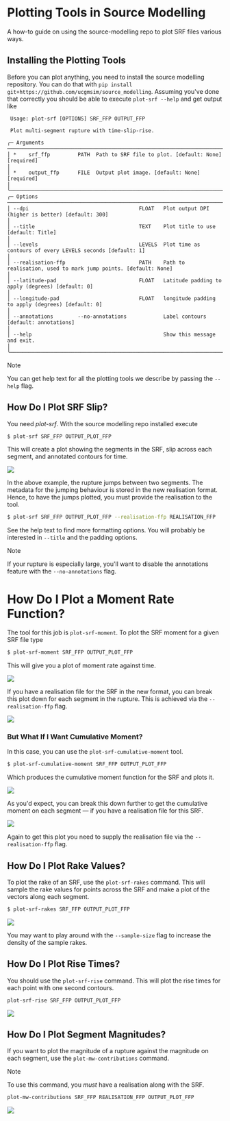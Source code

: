 # Plotting Tools in Source Modelling

A how-to guide on using the source-modelling repo to plot SRF files various ways.

## Installing the Plotting Tools

Before you can plot anything, you need to install the source modelling repository. You can do that with `pip install git+https://github.com/ucgmsim/source_modelling`. Assuming you've done that correctly you should be able to execute `plot-srf --help` and get output like

```
 Usage: plot-srf [OPTIONS] SRF_FFP OUTPUT_FFP                                                                                                                 
                                                                                                                                                              
 Plot multi-segment rupture with time-slip-rise.                                                                                                              
                                                                                                                                                              
╭─ Arguments ────────────────────────────────────────────────────────────────────────────────────────────────────────────────────────────────────────────────╮
│ *    srf_ffp         PATH  Path to SRF file to plot. [default: None] [required]                                                                            │
│ *    output_ffp      FILE  Output plot image. [default: None] [required]                                                                                   │
╰────────────────────────────────────────────────────────────────────────────────────────────────────────────────────────────────────────────────────────────╯
╭─ Options ──────────────────────────────────────────────────────────────────────────────────────────────────────────────────────────────────────────────────╮
│ --dpi                                    FLOAT   Plot output DPI (higher is better) [default: 300]                                                         │
│ --title                                  TEXT    Plot title to use [default: Title]                                                                        │
│ --levels                                 LEVELS  Plot time as contours of every LEVELS seconds [default: 1]                                                │
│ --realisation-ffp                        PATH    Path to realisation, used to mark jump points. [default: None]                                            │
│ --latitude-pad                           FLOAT   Latitude padding to apply (degrees) [default: 0]                                                          │
│ --longitude-pad                          FLOAT   longitude padding to apply (degrees) [default: 0]                                                         │
│ --annotations        --no-annotations            Label contours [default: annotations]                                                                     │
│ --help                                           Show this message and exit.                                                                               │
╰────────────────────────────────────────────────────────────────────────────────────────────────────────────────────────────────────────────────────────────╯
```

> [!NOTE]
> You can get help text for all the plotting tools we describe by
> passing the `--help` flag.

## How Do I Plot SRF Slip?

You need _plot-srf_. With the source modelling repo installed execute

```bash
$ plot-srf SRF_FFP OUTPUT_PLOT_FFP
```

This will create a plot showing the segments in the SRF, slip across
each segment, and annotated contours for time.

![](images/srf_plot_example.png)

In the above example, the rupture jumps between two segments. The metadata for the jumping behaviour is stored in the new realisation format. Hence, to have the jumps plotted, you must provide the realisation to the tool.

```bash
$ plot-srf SRF_FFP OUTPUT_PLOT_FFP --realisation-ffp REALISATION_FFP
```

See the help text to find more formatting options. You will probably be interested in `--title` and the padding options.

> [!NOTE]
> If your rupture is especially large, you'll want to disable the
> annotations feature with the `--no-annotations` flag.

# How Do I Plot a Moment Rate Function?

The tool for this job is `plot-srf-moment`. To plot the SRF moment for a given SRF file type

```bash
$ plot-srf-moment SRF_FFP OUTPUT_PLOT_FFP
```

This will give you a plot of moment rate against time.

![](images/srf_moment_rate_example.png)

If you have a realisation file for the SRF in the new format, you can break this plot down for each segment in the rupture. This is achieved via the `--realisation-ffp` flag.

![](images/srf_moment_rate_example_breakdown.png)

### But What If I Want Cumulative Moment?

In this case, you can use the `plot-srf-cumulative-moment` tool.

```bash
$ plot-srf-cumulative-moment SRF_FFP OUTPUT_PLOT_FFP
```

Which produces the cumulative moment function for the SRF and plots it.

![](images/srf_cumulative_moment_rate_example.png)

As you'd expect, you can break this down further to get the cumulative moment on each segment — if you have a realisation file for this SRF.

![](images/srf_cumulative_moment_rate_example_breakdown.png)

Again to get this plot you need to supply the realisation file via the `--realisation-ffp` flag.

## How Do I Plot Rake Values?

To plot the rake of an SRF, use the `plot-srf-rakes` command. This
will sample the rake values for points across the SRF and make a plot
of the vectors along each segment.

```bash
$ plot-srf-rakes SRF_FFP OUTPUT_PLOT_FFP
```

![](images/rakes_example.png)

You may want to play around with the `--sample-size` flag to increase the density of the sample rakes.

## How Do I Plot Rise Times?

You should use the `plot-srf-rise` command. This will plot the rise times for each point with one second contours.

```bash
plot-srf-rise SRF_FFP OUTPUT_PLOT_FFP
```

![](images/rise_example.png)

## How Do I Plot Segment Magnitudes?

If you want to plot the magnitude of a rupture against the magnitude
on each segment, use the `plot-mw-contributions` command. 

> [!NOTE]
> To use this command, you *must* have a realisation along with the SRF.

```bash
plot-mw-contributions SRF_FFP REALISATION_FFP OUTPUT_PLOT_FFP
```

![](images/example_mw_contributions.png)
